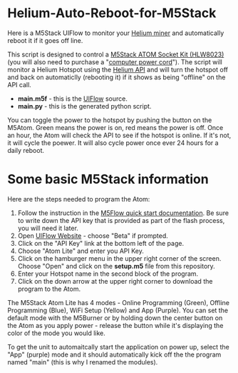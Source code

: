 # Helium-Auto-Reboot-for-M5Stack

Here is a M5Stack UIFlow to monitor your [Helium miner](https://www.helium.com/mine) and automatically reboot it if it goes off line.

This script is designed to control a [M5Stack ATOM Socket Kit (HLW8023)](https://shop.m5stack.com/collections/m5-atom/products/atom-socket-kit-hlw8023-jp-us?variant=39295191744684) (you will also need to purchase a "[computer power cord](https://amzn.to/2UMP2Eu)").  The script will monitor a Helium Hotspot using the [Helium API](https://api.helium.io/v1/hotspots/name/) and will turn the hotspot off and back on automaticlly (rebooting it) if it shows as being "offline" on the API call.

- **main.m5f** - this is the [UIFlow](https://flow.m5stack.com) source.
- **main.py**  - this is the generated python script.

You can toggle the power to the hotspot by pushing the button on the M5Atom.  Green means the power is on, red means the power is off.  Once an hour, the Atom will check the API to see if the hotspot is online.  If it's not, it will cycle the poewer.  It will also cycle power once ever 24 hours for a daily reboot.

# Some basic M5Stack information 

Here are the steps needed to program the Atom:

1) Follow the instruction in the [M5Flow quick start documentation](https://docs.m5stack.com/en/quick_start/atom/atom_quick_start_uiflow). Be sure to write down the API key that is provided as part of the flash process, you will need it later.
2) Open [UIFlow Website](https://flow.m5stack.com) - choose "Beta" if prompted.
3) Click on the "API Key" link at the bottom left of the page.
4) Choose "Atom Lite" and enter you API Key.
5) Click on the hamburger menu in the upper right corner of the screen.  Choose "Open" and click on the **setup.m5** file from this repository.
6) Enter your Hotspot name in the second block of the program.
7) Click on the down arrow at the upper right corner to download the program to the Atom.

The M5Stack Atom Lite has 4 modes - Online Programming (Green), Offline Programming (Blue), WiFi Setup (Yellow) and App (Purple).  You can set the default mode with the M5Burner or by holding down the center button on the Atom as you apply power - release the button while it's displaying the color of the mode you would like.

To get the unit to automaitcally start the application on power up, select the "App" (purple) mode and it should automatically kick off the the program named "main" (this is why I renamed the modules).
